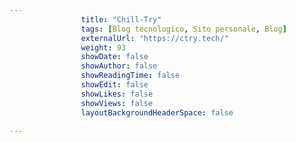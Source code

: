---
                title: "Chill-Try"
                tags: [Blog tecnologico, Sito personale, Blog]
                externalUrl: "https://ctry.tech/"
                weight: 93
                showDate: false
                showAuthor: false
                showReadingTime: false
                showEdit: false
                showLikes: false
                showViews: false
                layoutBackgroundHeaderSpace: false
                ---

